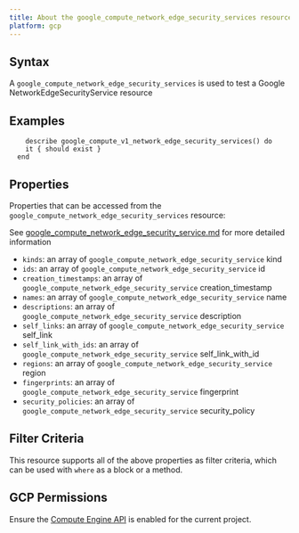```yaml
---
title: About the google_compute_network_edge_security_services resource
platform: gcp
---
```


## Syntax
A `google_compute_network_edge_security_services` is used to test a Google NetworkEdgeSecurityService resource

## Examples
```
    describe google_compute_v1_network_edge_security_services() do
    it { should exist }
  end
```

## Properties
Properties that can be accessed from the `google_compute_network_edge_security_services` resource:

See [google_compute_network_edge_security_service.md](google_compute_network_edge_security_service.md) for more detailed information
  * `kinds`: an array of `google_compute_network_edge_security_service` kind
  * `ids`: an array of `google_compute_network_edge_security_service` id
  * `creation_timestamps`: an array of `google_compute_network_edge_security_service` creation_timestamp
  * `names`: an array of `google_compute_network_edge_security_service` name
  * `descriptions`: an array of `google_compute_network_edge_security_service` description
  * `self_links`: an array of `google_compute_network_edge_security_service` self_link
  * `self_link_with_ids`: an array of `google_compute_network_edge_security_service` self_link_with_id
  * `regions`: an array of `google_compute_network_edge_security_service` region
  * `fingerprints`: an array of `google_compute_network_edge_security_service` fingerprint
  * `security_policies`: an array of `google_compute_network_edge_security_service` security_policy

## Filter Criteria
This resource supports all of the above properties as filter criteria, which can be used
with `where` as a block or a method.

## GCP Permissions

Ensure the [Compute Engine API](https://console.cloud.google.com/apis/library/compute.googleapis.com/) is enabled for the current project.
